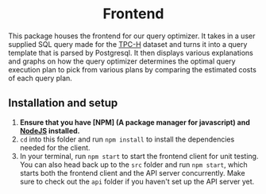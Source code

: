 <h1 align="center">Frontend</h1>

This package houses the frontend for our query optimizer. It takes in a user supplied SQL query made for the [TPC-H](http://www.tpc.org/tpch/) dataset and turns it into a query template that is parsed by Postgresql. It then displays various explanations and graphs on how the query optimizer determines the optimal query execution plan to pick from various plans by comparing the estimated costs of each query plan.

## Installation and setup

1. **Ensure that you have [NPM] (A package manager for javascript) and [NodeJS](https://nodejs.org/en/) installed.**
2. `cd` into this folder and run `npm install` to install the dependencies needed for the client.
3. In your terminal, run `npm start` to start the frontend client for unit testing. You can also head back up to the `src` folder and run `npm start`, which starts both the frontend client and the API server concurrently. Make sure to check out the `api` folder if you haven't set up the API server yet.
